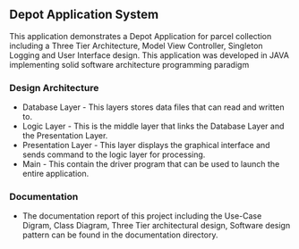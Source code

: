 ## Depot  Application System
This application demonstrates a Depot Application for parcel collection including a Three Tier Architecture, Model View Controller, Singleton Logging and User Interface design. This application was developed in JAVA implementing solid software architecture programming paradigm

### Design Architecture
* Database Layer - This layers stores data files that can read and written to.
* Logic Layer - This is the middle layer that links  the Database Layer and the Presentation Layer.
* Presentation Layer - This layer  displays the graphical interface and sends command to the logic layer for processing.
* Main - This contain the driver program that can be used to launch the entire application.

### Documentation
* The documentation report of this project including the Use-Case Digram, Class Diagram, Three Tier architectural design, Software design pattern can be found in the documentation directory.
